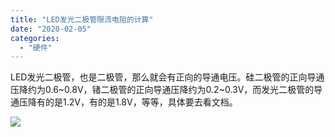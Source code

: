 ```yaml
---
title: "LED发光二极管限流电阻的计算"
date: "2020-02-05"
categories: 
  - "硬件"
---
```


LED发光二极管，也是二极管，那么就会有正向的导通电压。硅二极管的正向导通压降约为0.6~0.8V，锗二极管的正向导通压降约为0.2~0.3V，而发光二极管的导通压降有的是1.2V，有的是1.8V，等等，具体要去看文档。

[![](images/20181117122321515.jpg)](http://127.0.0.1/?attachment_id=2942)
